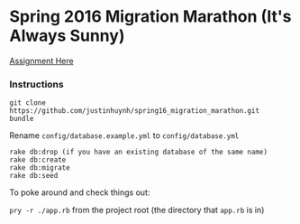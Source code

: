 # Spring 2016 Migration Marathon (It's Always Sunny)

[Assignment Here](https://learn.launchacademy.com/teams/spring-2016/curricula/onsite/lessons/migration-marathon)

### Instructions

```no-highlight
git clone https://github.com/justinhuynh/spring16_migration_marathon.git
bundle
```

Rename `config/database.example.yml` to `config/database.yml`

```no-highlight
rake db:drop (if you have an existing database of the same name)
rake db:create
rake db:migrate
rake db:seed
```

To poke around and check things out:

`pry -r ./app.rb` from the project root (the directory that `app.rb` is in)
